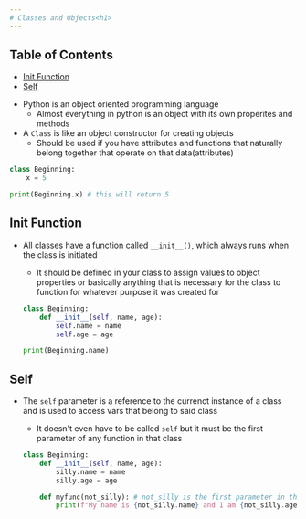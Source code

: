 ```yaml
---
# Classes and Objects<h1>
---
```


## Table of Contents
- [Init Function](#init-function)
- [Self](#self)

* Python is an object oriented programming language
  - Almost everything in python is an object with its own properites and methods
* A `Class` is like an object constructor for creating objects
  - Should be used if you have attributes and functions that naturally belong together that operate on that data(attributes)


```python
class Beginning:
    x = 5

print(Beginning.x) # this will return 5
```

## Init Function

* All classes have a function called `__init__()`, which always runs when the class is initiated
  - It should be defined in your class to assign values to object properties or basically anything that is necessary for the class to function for whatever purpose it was created for

  ```python 
  class Beginning:
      def __init__(self, name, age):
          self.name = name
          self.age = age
  
  print(Beginning.name)
  ```

## Self

* The `self` parameter is a reference to the currenct instance of a class and is used to access vars that belong to said class
  - It doesn't even have to be called `self` but it must be the first parameter of any function in that class

  ```python
  class Beginning:
      def __init__(self, name, age):
          silly.name = name
          silly.age = age

      def myfunc(not_silly): # not_silly is the first parameter in this function, therefore it is now the self param
          print(f"My name is {not_silly.name} and I am {not_silly.age}")
  ```

